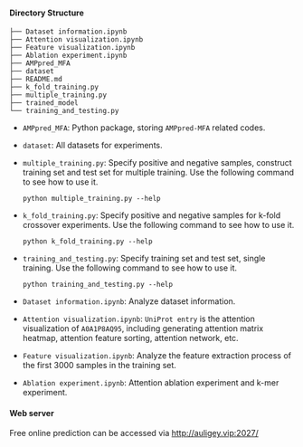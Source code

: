 #### Directory Structure

```
├── Dataset information.ipynb
├── Attention visualization.ipynb
├── Feature visualization.ipynb
├── Ablation experiment.ipynb
├── AMPpred_MFA
├── dataset
├── README.md
├── k_fold_training.py
├── multiple_training.py
├── trained_model
└── training_and_testing.py
```

- `AMPpred_MFA`: Python package, storing `AMPpred-MFA` related codes.

- `dataset`: All datasets for experiments.

- `multiple_training.py`: Specify positive and negative samples, construct training set and test set for multiple training. Use the following command to see how to use it.

  ```shell
  python multiple_training.py --help
  ```

- `k_fold_training.py`: Specify positive and negative samples for k-fold crossover experiments. Use the following command to see how to use it.

  ```shell
  python k_fold_training.py --help
  ```

- `training_and_testing.py`: Specify training set and test set, single training. Use the following command to see how to use it.

  ```shell
  python training_and_testing.py --help
  ```

- `Dataset information.ipynb`: Analyze dataset information.

- `Attention visualization.ipynb`: `UniProt entry` is the attention visualization of `A0A1P8AQ95`, including generating attention matrix heatmap, attention feature sorting, attention network, etc.

- `Feature visualization.ipynb`: Analyze the feature extraction process of the first 3000 samples in the training set.

- `Ablation experiment.ipynb`: Attention ablation experiment and k-mer experiment.

#### Web server

Free online prediction can be accessed via http://auligey.vip:2027/

